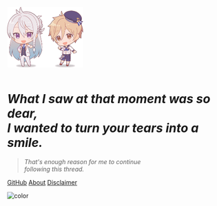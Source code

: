 <img src="chibis.png" alt="天才と普通" style="width:15em; max-width:35%; height:auto; margin-bottom:1em"/>

<!--
<div style="font-style:italic">
<div style="font-size: 1em; font-style:bold">What I saw at that moment was so dear,<br> I wanted to turn your tears into a smile.</div>
<div style="font-size: .8em; margin-top:.3em">That's enough reason for me to continue <br>following this thread.</div>
</div>
-->

# *What I saw at that moment was so dear,<br>I wanted to turn your tears into a smile.*
> *That's enough reason for me to continue<br>following this thread.*

[GitHub](https://github.com/watatomo/wttm_qtbot/)
[About](#About)
[Disclaimer](disclaimer.md)

![color](#D8E6F5)
